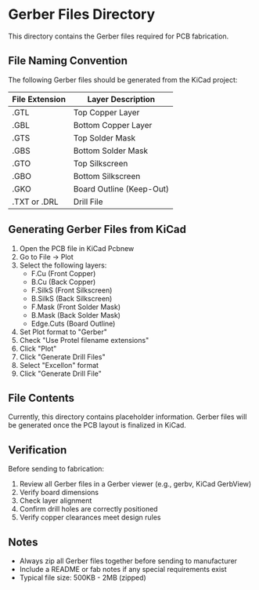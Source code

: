 # Gerber Files Directory

This directory contains the Gerber files required for PCB fabrication.

## File Naming Convention

The following Gerber files should be generated from the KiCad project:

| File Extension | Layer Description |
|----------------|-------------------|
| .GTL | Top Copper Layer |
| .GBL | Bottom Copper Layer |
| .GTS | Top Solder Mask |
| .GBS | Bottom Solder Mask |
| .GTO | Top Silkscreen |
| .GBO | Bottom Silkscreen |
| .GKO | Board Outline (Keep-Out) |
| .TXT or .DRL | Drill File |

## Generating Gerber Files from KiCad

1. Open the PCB file in KiCad Pcbnew
2. Go to File → Plot
3. Select the following layers:
   - F.Cu (Front Copper)
   - B.Cu (Back Copper)
   - F.SilkS (Front Silkscreen)
   - B.SilkS (Back Silkscreen)
   - F.Mask (Front Solder Mask)
   - B.Mask (Back Solder Mask)
   - Edge.Cuts (Board Outline)
4. Set Plot format to "Gerber"
5. Check "Use Protel filename extensions"
6. Click "Plot"
7. Click "Generate Drill Files"
8. Select "Excellon" format
9. Click "Generate Drill File"

## File Contents

Currently, this directory contains placeholder information. Gerber files will be generated once the PCB layout is finalized in KiCad.

## Verification

Before sending to fabrication:
1. Review all Gerber files in a Gerber viewer (e.g., gerbv, KiCad GerbView)
2. Verify board dimensions
3. Check layer alignment
4. Confirm drill holes are correctly positioned
5. Verify copper clearances meet design rules

## Notes

- Always zip all Gerber files together before sending to manufacturer
- Include a README or fab notes if any special requirements exist
- Typical file size: 500KB - 2MB (zipped)

